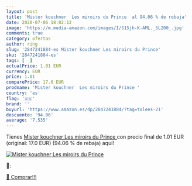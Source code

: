 ```yaml
---
layout: post
title: 'Mister kouchner  Les miroirs du Prince  al 94.06 % de rebaja'
date: 2020-07-06 18:02:12
image: 'https://m.media-amazon.com/images/I/515jh-K-AML._SL200_.jpg'
comments: true
category: ofertas
author: ring
slug: '2847241884-es Mister kouchner Les miroirs du Prince'
sku: '2847241884-es'
tags: [  ]
actualPrice: 1.01 EUR
currency: EUR
price: 1.01
comparePrice: 17.0 EUR
prodname: 'Mister kouchner  Les miroirs du Prince '
country: 'es'
flag: '🇪🇸'
brand: ''
buyurl: 'https://www.amazon.es/dp/2847241884/?tag=tolees-21'
descuento: '94.06'
average: '7.535'
---
```


Tienes [Mister kouchner  Les miroirs du Prince ](https://www.amazon.es/dp/2847241884/?tag=tolees-21) con precio final de  1.01 EUR (original: 17.0 EUR) (94.06 %  de rebaja) aqui!

[![Mister kouchner  Les miroirs du Prince ](https://m.media-amazon.com/images/I/515jh-K-AML._SL200_.jpg)](https://www.amazon.es/dp/2847241884/?tag=tolees-21)

🔎:


[🛒 Comprar!!!](https://www.amazon.es/dp/2847241884/?tag=tolees-21)
